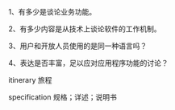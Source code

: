 1、有多少是谈论业务功能。

2、有多少内容是从技术上谈论软件的工作机制。

3、用户和开放人员使用的是同一种语言吗？

4、表达是否丰富，足以应对应用程序功能的讨论？



itinerary   旅程

specification  规格；详述；说明书